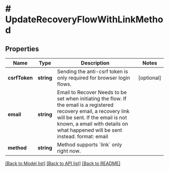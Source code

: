 # # UpdateRecoveryFlowWithLinkMethod

## Properties

Name | Type | Description | Notes
------------ | ------------- | ------------- | -------------
**csrfToken** | **string** | Sending the anti-csrf token is only required for browser login flows. | [optional]
**email** | **string** | Email to Recover  Needs to be set when initiating the flow. If the email is a registered recovery email, a recovery link will be sent. If the email is not known, a email with details on what happened will be sent instead.  format: email |
**method** | **string** | Method supports &#x60;link&#x60; only right now. |

[[Back to Model list]](../../README.md#models) [[Back to API list]](../../README.md#endpoints) [[Back to README]](../../README.md)
